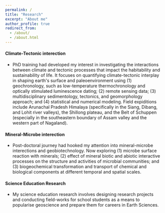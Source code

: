 ```yaml
---
permalink: /
title: "Research"
excerpt: "About me"
author_profile: true
redirect_from: 
  - /about/
  - /about.html
---
```

#### Climate-Tectonic interection

* PhD training had developed my interest in investigating the interactions between climate and tectonic processes that impact the habitability and sustainability of life. It focuses on quantifying climate-tectonic interplay in shaping earth's surface and paleoenvironment using (1) geochronology, such as low-temperature thermochronology and optically stimulated luminescence dating; (2) remote sensing data; (3) multidisciplinary sedimentology, tectonics, and geomorphology approach; and (4) statistical and numerical modeling. Field expiditions include Arunachal Pradesh Himalaya (specifically in the Siang, Dibang, and Lohit river valleys), the Shillong plateau, and the Belt of Schuppen (especially in the southeastern boundary of Assam valley and the western part of Nagaland).

#### Mineral-Microbe interection

* Post-doctoral journey had hooked my attention into mineral-microbe interections and geobiotechnology. Now exploring (1) microbe surface reaction with minerals; (2) effect of mineral biotic and abiotic interactive processes on the structure and activities of microbial communities; and (3) biogeochemical transformation and transport of chemical and biological components at different temporal and spatial scales.
  
#### Science Education Research

* My science education research involves designing research projects and conducting field-works for school students as a means to popularise geoscience and prepare them for careers in Earth Sciences.


